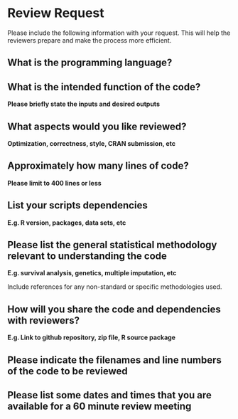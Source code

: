 Review Request
==============

Please include the following information with your request. This will help the reviewers prepare and make the process more efficient. 

What is the programming language?
----------------------------

What is the intended function of the code? 
-------------------------------

**Please briefly state the inputs and desired outputs**

What aspects would you like reviewed?
---------------------

**Optimization, correctness, style, CRAN submission, etc**

Approximately how many lines of code? 
----------------------

**Please limit to 400 lines or less**

List your scripts dependencies
-----------------

**E.g. R version, packages, data sets, etc**

Please list the general statistical methodology relevant to understanding the code
---------------------

**E.g. survival analysis, genetics, multiple imputation, etc**

Include references for any non-standard or specific methodologies used. 

How will you share the code and dependencies with reviewers?
---------------------

**E.g. Link to github repository, zip file, R source package**

Please indicate the filenames and line numbers of the code to be reviewed
-----------------------

Please list some dates and times that you are available for a 60 minute review meeting
-----------------------

